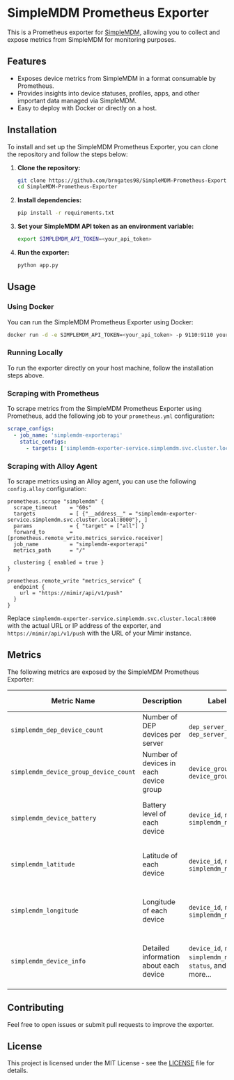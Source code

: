 
# SimpleMDM Prometheus Exporter

This is a Prometheus exporter for [SimpleMDM](https://simplemdm.com/), allowing you to collect and expose metrics from SimpleMDM for monitoring purposes.

## Features

- Exposes device metrics from SimpleMDM in a format consumable by Prometheus.
- Provides insights into device statuses, profiles, apps, and other important data managed via SimpleMDM.
- Easy to deploy with Docker or directly on a host.

## Installation

To install and set up the SimpleMDM Prometheus Exporter, you can clone the repository and follow the steps below:

1. **Clone the repository:**
   ```bash
   git clone https://github.com/brngates98/SimpleMDM-Prometheus-Exporter.git
   cd SimpleMDM-Prometheus-Exporter
   ```

2. **Install dependencies:**
   ```bash
   pip install -r requirements.txt
   ```

3. **Set your SimpleMDM API token as an environment variable:**
   ```bash
   export SIMPLEMDM_API_TOKEN=<your_api_token>
   ```

4. **Run the exporter:**
   ```bash
   python app.py
   ```

## Usage

### Using Docker

You can run the SimpleMDM Prometheus Exporter using Docker:

```bash
docker run -d -e SIMPLEMDM_API_TOKEN=<your_api_token> -p 9110:9110 your-docker-image
```

### Running Locally

To run the exporter directly on your host machine, follow the installation steps above.

### Scraping with Prometheus

To scrape metrics from the SimpleMDM Prometheus Exporter using Prometheus, add the following job to your `prometheus.yml` configuration:

```yaml
scrape_configs:
  - job_name: 'simplemdm-exporterapi'
    static_configs:
      - targets: ['simplemdm-exporter-service.simplemdm.svc.cluster.local:8000']
```

### Scraping with Alloy Agent

To scrape metrics using an Alloy agent, you can use the following `config.alloy` configuration:

```hcl
prometheus.scrape "simplemdm" {
  scrape_timeout    = "60s"
  targets           = [ {"__address__" = "simplemdm-exporter-service.simplemdm.svc.cluster.local:8000"}, ]
  params            = { "target" = ["all"] }
  forward_to        = [prometheus.remote_write.metrics_service.receiver]
  job_name          = "simplemdm-exporterapi"
  metrics_path      = "/"

  clustering { enabled = true }
}

prometheus.remote_write "metrics_service" {
  endpoint {
    url = "https://mimir/api/v1/push"
  }
}
```

Replace `simplemdm-exporter-service.simplemdm.svc.cluster.local:8000` with the actual URL or IP address of the exporter, and `https://mimir/api/v1/push` with the URL of your Mimir instance.

## Metrics

The following metrics are exposed by the SimpleMDM Prometheus Exporter:

| Metric Name                          | Description                                      | Labels                                                      | Label Values                                                   |
|--------------------------------------|--------------------------------------------------|-------------------------------------------------------------|----------------------------------------------------------------|
| `simplemdm_dep_device_count`         | Number of DEP devices per server                 | `dep_server_id`, `dep_server_name`                           | DEP Server ID, DEP Server Name                                 |
| `simplemdm_device_group_device_count`| Number of devices in each device group           | `device_group_id`, `device_group_name`                       | Device Group ID, Device Group Name                             |
| `simplemdm_device_battery`           | Battery level of each device                     | `device_id`, `name`, `simplemdm_name`                        | Device ID, Device Name, SimpleMDM Name                         |
| `simplemdm_latitude`                 | Latitude of each device                          | `device_id`, `name`, `simplemdm_name`                        | Device ID, Device Name, SimpleMDM Name                         |
| `simplemdm_longitude`                | Longitude of each device                         | `device_id`, `name`, `simplemdm_name`                        | Device ID, Device Name, SimpleMDM Name                         |
| `simplemdm_device_info`              | Detailed information about each device           | `device_id`, `name`, `simplemdm_name`, `status`, and more... | Various attributes and relationships of the device             |

## Contributing

Feel free to open issues or submit pull requests to improve the exporter.

## License

This project is licensed under the MIT License - see the [LICENSE](LICENSE) file for details.

